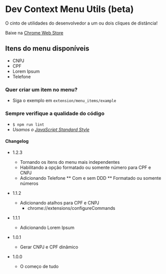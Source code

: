 # Dev Context Menu Utils (beta) #

O cinto de utilidades do desenvolvedor a um ou dois cliques de distância!

Baixe na [Chrome Web Store](https://chrome.google.com/webstore/detail/dev-context-menu-utils-be/eopnaofinaekcbibkhapnehljhgkhmge)

## Itens do menu disponíveis ##

* CNPJ
* CPF
* Lorem Ipsum
* Telefone

### Quer criar um item no menu? ###

* Siga o exemplo em `extension/menu_items/example`

### Sempre verifique a qualidade do código ###

* `$ npm run lint`
 * _Usamos o [JavaScript Standard Style](https://github.com/feross/standard)_

#### Changelog ####

* 1.2.3
  * Tornando os itens do menu mais independentes
  * Habilitando a opção formatado ou somente número para CPF e CNPJ
  * Adicionando Telefone
    ** Com e sem DDD
    ** Formatado ou somente números

* 1.1.2
  * Adicionando atalhos para CPF e CNPJ 
    * chrome://extensions/configureCommands

* 1.1.1
  * Adicionando Lorem Ipsum

* 1.0.1
  * Gerar CNPJ e CPF dinâmico

* 1.0.0
  * O começo de tudo
